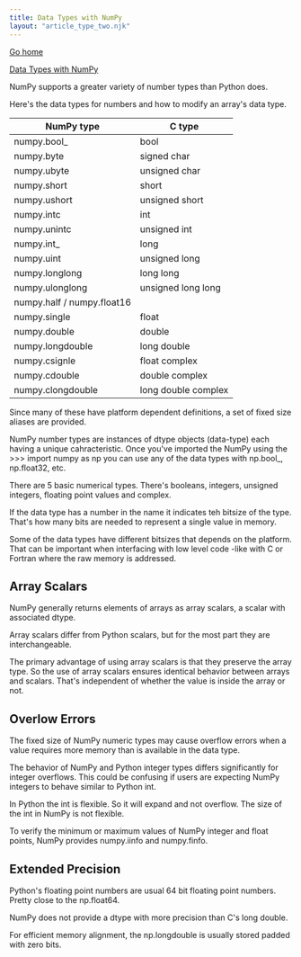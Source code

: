 ```yaml
---
title: Data Types with NumPy
layout: "article_type_two.njk"
---
```

[Go home](/index.html)

[Data Types with NumPy](https://numpy.org/doc/stable/user/basics.types.html)

NumPy supports a greater variety of number types than Python does. 

Here's the data types for numbers and how to modify an array's data type.

| NumPy type | C type | 
|------------|--------|
| numpy.bool_ | bool |
| numpy.byte | signed char |
| numpy.ubyte | unsigned char |
| numpy.short | short |
|numpy.ushort | unsigned short |
| numpy.intc | int |
| numpy.unintc | unsigned int |
| numpy.int_ | long |
| numpy.uint | unsigned long |
| numpy.longlong | long long |
| numpy.ulonglong | unsigned long long |
| numpy.half / numpy.float16 | |
| numpy.single | float |
| numpy.double | double |
| numpy.longdouble | long double |
| numpy.csignle | float complex |
| numpy.cdouble | double complex |
| numpy.clongdouble | long double complex |

Since many of these have platform dependent definitions, a set of fixed size aliases are provided.

NumPy number types are instances of dtype objects (data-type) each having a unique cahracteristic. Once you've imported the NumPy using the >>> import numpy as np you can use any of the data types with np.bool_, np.float32, etc.

There are 5 basic numerical types. There's booleans, integers, unsigned integers, floating point values and complex.

If the data type has a number in the name it indicates teh bitsize of the type. That's how many bits are needed to represent a single value in memory.

Some of the data types have different bitsizes that depends on the platform. That can be important when interfacing with low level code -like with C or Fortran where the raw memory is addressed.

## Array Scalars

NumPy generally returns elements of arrays as array scalars, a scalar with associated dtype.

Array scalars differ from Python scalars, but for the most part they are interchangeable.

The primary advantage of using array scalars is that they preserve the array type. So the use of array scalars ensures identical behavior between arrays and scalars. That's independent of whether the value is inside the array or not.

## Overlow Errors
The fixed size of NumPy numeric types may cause overflow errors when a value requires more memory than is available in the data type.

The behavior of NumPy and Python integer types differs significantly for integer overflows. This could be confusing if users are expecting NumPy integers to behave similar to Python int.

In Python the int is flexible. So it will expand and not overflow. The size of the int in NumPy is not flexible.

To verify the minimum or maximum values of NumPy integer and float points, NumPy provides numpy.iinfo and numpy.finfo.

## Extended Precision
Python's floating point numbers are usual 64 bit floating point numbers. Pretty close to the np.float64.

NumPy does not provide a dtype with more precision than C's long double.

For efficient memory alignment, the np.longdouble is usually stored padded with zero bits.